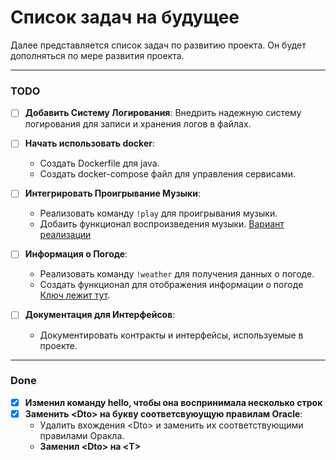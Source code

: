 # Список задач на будущее

Далее представляется список задач по развитию проекта. Он будет дополняться по мере развития проекта.

---
### TODO

- [ ] **Добавить Систему Логирования**: Внедрить надежную систему логирования для записи и хранения логов в файлах.

- [ ] **Начать использовать docker**:
    - Создать Dockerfile для java.
    - Создать docker-compose файл для управления сервисами.

- [ ] **Интегрировать Проигрывание Музыки**:
    - Реализовать команду `!play` для проигрывания музыки.
    - Добаить функционал воспроизведения музыки. [Вариант реализации](https://docs.discord4j.com/music-bot-tutorial/)

- [ ] **Информация о Погоде**:
    - Реализовать команду `!weather` для получения данных о погоде.
    - Создать функционал для отображения информации о погоде [Ключ лежит тут](https://openweathermap.org/).

- [ ] **Документация для Интерфейсов**:
    - Документировать контракты и интерфейсы, используемые в проекте.
---
### Done
- [x] **Изменил команду hello, чтобы она воспринимала несколько строк**
- [x] **Заменить \<Dto> на букву соответсвуюущую правилам Oracle**:
    - Удалить вхождения \<Dto> и заменить их соответствующими правилами Оракла.
    - **Заменил \<Dto> на \<T>**